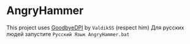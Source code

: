 # AngryHammer
This project uses [GoodbyeDPI](https://github.com/ValdikSS/GoodbyeDPI) by `ValdikSS` (respect him)
Для русских людей запустите `Русский Язык AngryHammer.bat`

